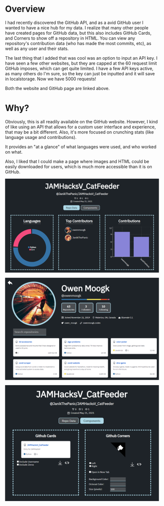 # Overview

I had recently discovered the GitHub API, and as a avid GitHub user I wanted to have a nice hub for my data. I realize that many other people have created pages for GitHub data, but this also includes GitHub Cards, and Corners to show off a repository in HTML. You can view any repository's contribution data (who has made the most commits, etc), as well as any user and their stats.

The last thing that I added that was cool was an option to input an API key. I have seen a few other websites, but they are capped at the 60 request limit GitHub imposes, which can get quite limited. I have a few API keys active, as many others do I'm sure, so the key can just be inputted and it will save in localstorage. Now we have 5000 requests!

Both the website and GitHub page are linked above.

# Why?
Obviously, this is all readily available on the GitHub website. However, I kind of like using an API that allows for a custom user interface and experience, that may be a bit different. Also, it's more focused on crunching stats (like language usage and contributions).

It provides an "at a glance" of what languages were used, and who worked on what.

Also, I liked that I could make a page where images and HTML could be easily downloaded for users, which is much more accessible than it is on GitHub.

![Repository Display](repo.png)

![User Display](main.png)

![React Component Display](components.png)
